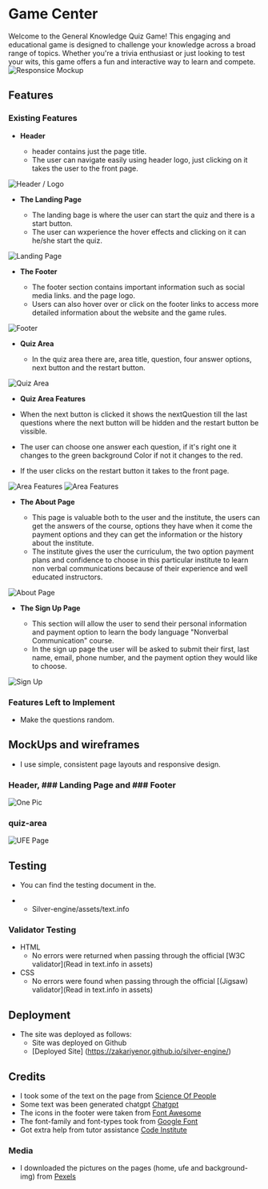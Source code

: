 # Game Center

Welcome to the General Knowledge Quiz Game! This engaging and educational game is designed to challenge your knowledge across a broad range of topics. Whether you're a trivia enthusiast or just looking to test your wits, this game offers a fun and interactive way to learn and compete.
![Responsice Mockup](assets/mockups/responsive.png)

## Features 

### Existing Features

- __Header__

  - header contains just the page title.
  - The user can navigate easily using header logo, just clicking on it takes the user to the front page. 

![Header / Logo](assets/mockups/header.png)

- __The Landing Page__

  - The landing bage is where the user can start the quiz and there is a start button. 
  - The user can wxperience the hover effects and clicking on it can he/she start the quiz.

![Landing Page](assets/mockups/landing_page.png)

- __The Footer__ 

  - The footer section contains important information such as social media links. and the page logo. 
  - Users can also hover over or click on the footer links to access more detailed information about the website and the game rules.

![Footer](assets/mockups/footer.png)

- __Quiz Area__ 

  - In the quiz area there are, area title, question, four answer options, next button and the restart button. 

![Quiz Area](assets/mockups/quiz_area.png)

- __Quiz Area Features__ 

 - When the next button is clicked it shows the nextQuestion till the last questions where the next button will be hidden and the restart button be vissible.
- The user can choose one answer each question, if it's right one it changes to the green background Color if not it changes to the red.
 - If the user clicks on the restart button it takes to the front page.

![Area Features](assets/mockups/resart_btn.png) ![Area Features](assets/mockups/one_opt.png)

- __The About Page__

  - This page is valuable both to the user and the institute, the users can get the answers of the course, options they have when it come the payment options and they can get the information or the history about the institute.  
  - The institute gives the user the curriculum, the two option payment plans and confidence to choose in this particular institute to learn non verbal communications because of their experience and well educated instructors. 

![About Page](media/about_page.png)

- __The Sign Up Page__

  - This section will allow the user to send their personal information and payment option to learn the body language "Nonverbal Communication" course.
  - In the sign up page the user will be asked to submit their first, last name, email, phone number, and the payment option they would like to choose.

![Sign Up](media/sign-up_page.png)

### Features Left to Implement

- Make the questions random.

## MockUps and wireframes
  - I use simple, consistent page layouts and responsive design.

### Header, ### Landing Page and ### Footer
  ![One Pic](assets/mockups/figdesign.png)

### quiz-area 
  ![UFE Page](media/ufe-fig.png)


## Testing

- You can find the testing document in the. 
* * Silver-engine/assets/text.info

### Validator Testing 

- HTML
  - No errors were returned when passing through the official [W3C validator](Read in text.info in assets)
- CSS
  - No errors were found when passing through the official [(Jigsaw) validator](Read in text.info in assets)

## Deployment

- The site was deployed as follows: 
  - Site was deployed on Github
  - [Deployed Site] (https://zakariyenor.github.io/silver-engine/)

## Credits 

- I took some of the text on the page from [Science Of People](https://www.scienceofpeople.com/)
- Some text was been generated chatgpt [Chatgpt](https://chatgpt.com/)
- The icons in the footer were taken from [Font Awesome](https://fontawesome.com/)
- The font-family and font-types took from [Google Font](https://fonts.google.com/?preview.layout=grid)
- Got extra help from tutor assistance [Code Institute](https://learn.codeinstitute.net/ci_support/diplomainfullstacksoftwarecommoncurriculum/tutor)

### Media

-  I downloaded the pictures on the pages (home, ufe and background-img) from [Pexels](pexels.com)
